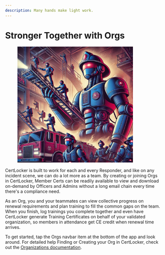```yaml
---
description: Many hands make light work.
---
```


# Stronger Together with Orgs

<figure><img src="../.gitbook/assets/CertBot_team.png" alt="" width="375"><figcaption></figcaption></figure>

CertLocker is built to work for each and every Responder, and like on any incident scene, we can do a lot more as a team. By creating or joining Orgs in CertLocker, Member Certs can be readily available to view and download on-demand by Officers and Admins without a long email chain every time there's a compliance need.

As an Org, you and your teammates can view collective progress on renewal requirements and plan training to fill the common gaps on the team. When you finish, log trainings you complete together and even have CertLocker generate Training Certificates on behalf of your validated organization, so members in attendance get CE credit when renewal time arrives.

To get started, tap the Orgs navbar item at the bottom of the app and look around. For detailed help Finding or Creating your Org in CertLocker, check out the [Organizations documentation](../organizations/orgs.md).
